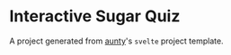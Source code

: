 # Interactive Sugar Quiz

A project generated from [aunty](https://github.com/abcnews/aunty)'s `svelte` project template.
